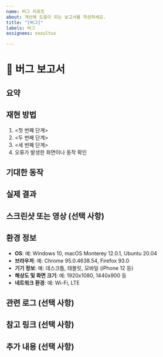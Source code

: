 ```yaml
---
name: 버그 리포트
about: 개선에 도움이 되는 보고서를 작성하세요.
title: "[버그]"
labels: 버그
assignees: oxxultus

---
```


# 🐞 버그 보고서

## 요약
<!-- 발생한 버그에 대한 간단한 설명을 작성해주세요 -->

## 재현 방법
<!-- 버그를 재현하기 위한 구체적인 단계들을 나열해 주세요 -->
1. <첫 번째 단계>
2. <두 번째 단계>
3. <세 번째 단계>
4. 오류가 발생한 화면이나 동작 확인

## 기대한 동작
<!-- 이 버그가 없었다면 기대한 정상 동작을 설명해주세요 -->

## 실제 결과
<!-- 버그가 발생했을 때의 실제 결과를 작성해주세요 -->

## 스크린샷 또는 영상 (선택 사항)
<!-- 버그를 설명하기 위해 도움이 될 만한 스크린샷이나 영상이 있다면 첨부해주세요 -->

## 환경 정보
- **OS**: 예: Windows 10, macOS Monterey 12.0.1, Ubuntu 20.04
- **브라우저**: 예: Chrome 95.0.4638.54, Firefox 93.0
- **기기 정보**: 예: 데스크톱, 태블릿, 모바일 (iPhone 12 등)
- **해상도 및 화면 크기**: 예: 1920x1080, 1440x900 등
- **네트워크 환경**: 예: Wi-Fi, LTE

## 관련 로그 (선택 사항)
<!-- 콘솔 에러 로그, 네트워크 응답, 서버 로그 등 관련 로그가 있다면 첨부해주세요 -->

## 참고 링크 (선택 사항)
<!-- 이슈 해결에 도움이 될 만한 참고 링크나 자료가 있다면 작성해주세요 -->

## 추가 내용 (선택 사항)
<!-- 버그와 관련하여 추가로 참고할 사항이 있다면 적어주세요 -->
